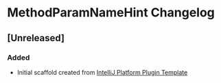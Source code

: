 <!-- Keep a Changelog guide -> https://keepachangelog.com -->

# MethodParamNameHint Changelog

## [Unreleased]
### Added
- Initial scaffold created from [IntelliJ Platform Plugin Template](https://github.com/JetBrains/intellij-platform-plugin-template)
